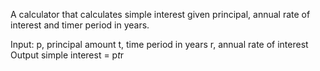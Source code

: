 A calculator that calculates simple interest given principal, annual rate of interest and timer period in years.

Input:
  p, principal amount
  t, time period in years
  r, annual rate of interest
Output
  simple interest = p*t*r

